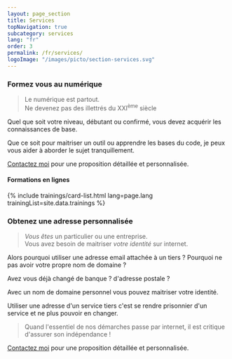 ```yaml
---
layout: page_section
title: Services
topNavigation: true
subcategory: services
lang: "fr"
order: 3
permalink: /fr/services/
logoImage: "/images/picto/section-services.svg"
---
```



### Formez vous au numérique

> Le numérique est partout.
> <br>
> Ne devenez pas des illettrés du XXI<sup>ème</sup> siècle

Quel que soit votre niveau, débutant ou confirmé, vous devez acquérir les
connaissances de base.

Que ce soit pour maitriser un outil ou apprendre les bases du code,
je peux vous aider à aborder le sujet tranquillement.

[Contactez moi](/fr/contact.html) pour une proposition détaillée et personnalisée.

#### Formations en lignes

{% include trainings/card-list.html lang=page.lang trainingList=site.data.trainings %}


### Obtenez une adresse personnalisée

> _Vous êtes_ un particulier ou une entreprise.
> <br>
> Vous avez besoin de maitriser _votre identité_ sur internet.


Alors pourquoi utiliser une adresse email attachée à un tiers&nbsp;?
Pourquoi ne pas avoir votre propre nom de domaine&nbsp;?

Avez vous déjà changé de banque&nbsp;? d'adresse postale&nbsp;?

Avec un nom de domaine personnel vous pouvez maitriser votre identité.

Utiliser une adresse d'un service tiers c'est se rendre prisonnier d'un 
service et ne plus pouvoir en changer.

> Quand l'essentiel de nos démarches passe par internet,
> il est critique d'assurer son indépendance&nbsp;!

[Contactez moi](/fr/contact.html) pour une proposition détaillée et personnalisée.

